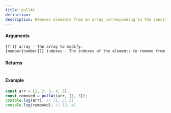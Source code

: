 ```yaml
---
title: pullAt
definition: 
description: Removes elements from an array corresponding to the specified indexes, and returns an array of removed elements.
---
```



#### Arguments


```bash
{T[]} array - The array to modify.
{number|number[]} indexes - The indexes of the elements to remove from the array.
```


#### Returns


```bash

```


#### Example


```ts
const arr = [1, 2, 3, 4, 5];const removed = pullAt(arr, [1, 3]);console.log(arr); // [1, 3, 5]console.log(removed); // [2, 4]
```